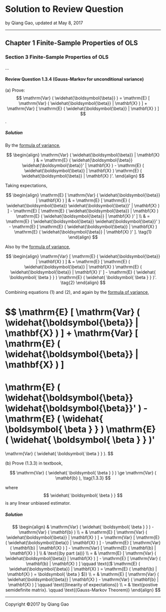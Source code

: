 # Solution to Review Question

by Qiang Gao, updated at May 8, 2017

---

## Chapter 1 Finite-Sample Properties of OLS

### Section 3 Finite-Sample Properties of OLS

...

#### Review Question 1.3.4 (Gauss-Markov for unconditional variance)

(a) Prove: $$ \mathrm{Var} ( \widehat{\boldsymbol{\beta}} ) = \mathrm{E} [  \mathrm{Var} ( \widehat{\boldsymbol{\beta}} | \mathbf{X} ) ] + \mathrm{Var} [ \mathrm{E} ( \widehat{\boldsymbol{\beta}} | \mathbf{X} ) ] $$.

##### Solution

By the [formula of variance](supplements/var-matrix.md),

$$
\begin{align}
\mathrm{Var} ( \widehat{\boldsymbol{\beta}} | \mathbf{X} )
& =
\mathrm{E} ( \widehat{\boldsymbol{\beta}} \widehat{\boldsymbol{\beta}}' | \mathbf{X} ) -
\mathrm{E} ( \widehat{\boldsymbol{\beta}} | \mathbf{X} )
\mathrm{E} ( \widehat{\boldsymbol{\beta}} | \mathbf{X} )'.
\end{align}
$$

Taking expectations,

$$
\begin{align}
\mathrm{E} [  \mathrm{Var} ( \widehat{\boldsymbol{\beta}} | \mathbf{X} ) ]
& =
\mathrm{E} [ \mathrm{E} ( \widehat{\boldsymbol{\beta}} \widehat{\boldsymbol{\beta}}' | \mathbf{X} ) ] -
\mathrm{E} [ \mathrm{E} ( \widehat{\boldsymbol{\beta}} | \mathbf{X} ) \mathrm{E} ( \widehat{\boldsymbol{\beta}} | \mathbf{X} )' ]
\\ & =
\mathrm{E} ( \widehat{\boldsymbol{\beta}} \widehat{\boldsymbol{\beta}}' ) -
\mathrm{E} [ \mathrm{E} ( \widehat{\boldsymbol{\beta}} | \mathbf{X} ) \mathrm{E} ( \widehat{\boldsymbol{\beta}} | \mathbf{X} )' ].
\tag{1}
\end{align}
$$

Also by the [formula of variance](supplements/var-matrix.md),

$$
\begin{align}
\mathrm{Var} [ \mathrm{E} ( \widehat{\boldsymbol{\beta}} | \mathbf{X} ) ]
& =
\mathrm{E} [ \mathrm{E} ( \widehat{\boldsymbol{\beta}} | \mathbf{X} ) \mathrm{E} ( \widehat{\boldsymbol{\beta}} | \mathbf{X} )' ] -
\mathrm{E} ( \widehat{ \boldsymbol{ \beta } } )
\mathrm{E} ( \widehat{ \boldsymbol{ \beta } } )'.
\tag{2}
\end{align}
$$

Combining equations (1) and (2), and again by the [formula of variance](supplements/var-matrix.md),

$$
\mathrm{E} [  \mathrm{Var} ( \widehat{\boldsymbol{\beta}} | \mathbf{X} ) ] +
\mathrm{Var} [ \mathrm{E} ( \widehat{\boldsymbol{\beta}} | \mathbf{X} ) ]
=
\mathrm{E} ( \widehat{\boldsymbol{\beta}} \widehat{\boldsymbol{\beta}}' ) -
\mathrm{E} ( \widehat{ \boldsymbol{ \beta } } )
\mathrm{E} ( \widehat{ \boldsymbol{ \beta } } )'
=
\mathrm{Var} ( \widehat{ \boldsymbol{ \beta } } ).
$$

(b) Prove (1.3.3) in textbook,

$$
\mathrm{Var} ( \widehat{ \boldsymbol{ \beta } } ) \ge
\mathrm{Var} ( \mathbf{b} ),
\tag{1.3.3}
$$

where $$ \widehat{ \boldsymbol{ \beta } } $$ is any linear unbiased estimator.

##### Solution

$$
\begin{align}
& \mathrm{Var} ( \widehat{ \boldsymbol{ \beta } } ) -
\mathrm{Var} ( \mathbf{b} )
\\ = &
\mathrm{E} [  \mathrm{Var} ( \widehat{\boldsymbol{\beta}} | \mathbf{X} ) ] + \mathrm{Var} [ \mathrm{E} ( \widehat{\boldsymbol{\beta}} | \mathbf{X} ) ] -
\mathrm{E} [ \mathrm{Var} ( \mathbf{b} | \mathbf{X} ) ] - \mathrm{Var} [ \mathrm{E} ( \mathbf{b} | \mathbf{X} ) ]
\\ &
\text{(by part (a))}
\\ = &
\mathrm{E} [  \mathrm{Var} ( \widehat{\boldsymbol{\beta}} | \mathbf{X} ) ] -
\mathrm{E} [ \mathrm{Var} ( \mathbf{b} | \mathbf{X} ) ]
\qquad
\text{($ \mathrm{E} ( \widehat{\boldsymbol{\beta}} | \mathbf{X} ) = \mathrm{E} ( \mathbf{b} | \mathbf{X} ) = \boldsymbol{ \beta } $)}
\\ = &
\mathrm{E} [  \mathrm{Var} ( \widehat{\boldsymbol{\beta}} | \mathbf{X} ) - \mathrm{Var} ( \mathbf{b} | \mathbf{X} ) ]
\qquad \text{(linearity of expectations)}
\\ = &
\text{postive semidefinite matrix}.
\qquad \text{(Gauss-Markov Theorem)}
\end{align}
$$

---

Copyright ©2017 by Qiang Gao